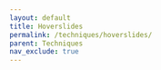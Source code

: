```yaml
---
layout: default
title: Hoverslides
permalink: /techniques/hoverslides/
parent: Techniques
nav_exclude: true
---
```

